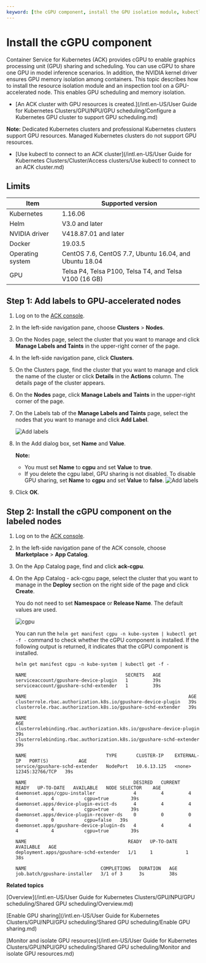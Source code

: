 ```yaml
---
keyword: [the cGPU component, install the GPU isolation module, kubectl-inspect-cgpu]
---
```


# Install the cGPU component

Container Service for Kubernetes \(ACK\) provides cGPU to enable graphics processing unit \(GPU\) sharing and scheduling. You can use cGPU to share one GPU in model inference scenarios. In addition, the NVIDIA kernel driver ensures GPU memory isolation among containers. This topic describes how to install the resource isolation module and an inspection tool on a GPU-accelerated node. This enables GPU scheduling and memory isolation.

-   [An ACK cluster with GPU resources is created.](/intl.en-US/User Guide for Kubernetes Clusters/GPU/NPU/GPU scheduling/Configure a Kubernetes GPU cluster to support GPU scheduling.md)

**Note:** Dedicated Kubernetes clusters and professional Kubernetes clusters support GPU resources. Managed Kubernetes clusters do not support GPU resources.

-   [Use kubectl to connect to an ACK cluster](/intl.en-US/User Guide for Kubernetes Clusters/Cluster/Access clusters/Use kubectl to connect to an ACK cluster.md)

## Limits

|Item|Supported version|
|----|-----------------|
|Kubernetes|1.16.06|
|Helm|V3.0 and later|
|NVIDIA driver|V418.87.01 and later|
|Docker|19.03.5|
|Operating system|CentOS 7.6, CentOS 7.7, Ubuntu 16.04, and Ubuntu 18.04|
|GPU|Telsa P4, Telsa P100, Telsa T4, and Telsa V100 \(16 GB\)|

## Step 1: Add labels to GPU-accelerated nodes

1.  Log on to the [ACK console](https://cs.console.aliyun.com).

2.  In the left-side navigation pane, choose **Clusters** \> **Nodes**.

3.  On the Nodes page, select the cluster that you want to manage and click **Manage Labels and Taints** in the upper-right corner of the page.

4.  In the left-side navigation pane, click **Clusters**.

5.  On the Clusters page, find the cluster that you want to manage and click the name of the cluster or click **Details** in the **Actions** column. The details page of the cluster appears.

6.  On the **Nodes** page, click **Manage Labels and Taints** in the upper-right corner of the page.

7.  On the Labels tab of the **Manage Labels and Taints** page, select the nodes that you want to manage and click **Add Label**.

    ![Add labels](https://static-aliyun-doc.oss-accelerate.aliyuncs.com/assets/img/en-US/5935359951/p101294.png)

8.  In the Add dialog box, set **Name** and **Value**.

    **Note:**

    -   You must set **Name** to **cgpu** and set **Value** to **true**.
    -   If you delete the cgpu label, GPU sharing is not disabled. To disable GPU sharing, set **Name** to **cgpu** and set **Value** to **false**.
    ![Add labels](https://static-aliyun-doc.oss-accelerate.aliyuncs.com/assets/img/en-US/7935359951/p101645.png)

9.  Click **OK**.


## Step 2: Install the cGPU component on the labeled nodes

1.  Log on to the [ACK console](https://cs.console.aliyun.com).

2.  In the left-side navigation pane of the ACK console, choose **Marketplace** \> **App Catalog**.

3.  On the App Catalog page, find and click **ack-cgpu**.

4.  On the App Catalog - ack-cgpu page, select the cluster that you want to manage in the **Deploy** section on the right side of the page and click **Create**.

    You do not need to set **Namespace** or **Release Name**. The default values are used.

    ![cgpu](https://static-aliyun-doc.oss-accelerate.aliyuncs.com/assets/img/en-US/5935359951/p101994.png)

    You can run the `helm get manifest cgpu -n kube-system | kubectl get -f -` command to check whether the cGPU component is installed. If the following output is returned, it indicates that the cGPU component is installed.

    ```
    helm get manifest cgpu -n kube-system | kubectl get -f -
    ```

    ```
    NAME                                    SECRETS   AGE
    serviceaccount/gpushare-device-plugin   1         39s
    serviceaccount/gpushare-schd-extender   1         39s
    
    NAME                                                           AGE
    clusterrole.rbac.authorization.k8s.io/gpushare-device-plugin   39s
    clusterrole.rbac.authorization.k8s.io/gpushare-schd-extender   39s
    
    NAME                                                                  AGE
    clusterrolebinding.rbac.authorization.k8s.io/gpushare-device-plugin   39s
    clusterrolebinding.rbac.authorization.k8s.io/gpushare-schd-extender   39s
    
    NAME                             TYPE       CLUSTER-IP    EXTERNAL-IP   PORT(S)           AGE
    service/gpushare-schd-extender   NodePort   10.6.13.125   <none>        12345:32766/TCP   39s
    
    NAME                                       DESIRED   CURRENT   READY   UP-TO-DATE   AVAILABLE   NODE SELECTOR    AGE
    daemonset.apps/cgpu-installer              4         4         4       4            4           cgpu=true        39s
    daemonset.apps/device-plugin-evict-ds      4         4         4       4            4           cgpu=true        39s
    daemonset.apps/device-plugin-recover-ds    0         0         0       0            0           cgpu=false   39s
    daemonset.apps/gpushare-device-plugin-ds   4         4         4       4            4           cgpu=true        39s
    
    NAME                                     READY   UP-TO-DATE   AVAILABLE   AGE
    deployment.apps/gpushare-schd-extender   1/1     1            1           38s
    
    NAME                           COMPLETIONS   DURATION   AGE
    job.batch/gpushare-installer   3/1 of 3      3s         38s
    ```


**Related topics**  


[Overview](/intl.en-US/User Guide for Kubernetes Clusters/GPU/NPU/GPU scheduling/Shared GPU scheduling/Overview.md)

[Enable GPU sharing](/intl.en-US/User Guide for Kubernetes Clusters/GPU/NPU/GPU scheduling/Shared GPU scheduling/Enable GPU sharing.md)

[Monitor and isolate GPU resources](/intl.en-US/User Guide for Kubernetes Clusters/GPU/NPU/GPU scheduling/Shared GPU scheduling/Monitor and isolate GPU resources.md)

